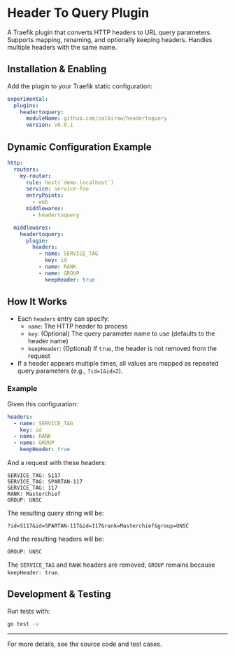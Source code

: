 # Header To Query Plugin

A Traefik plugin that converts HTTP headers to URL query parameters. Supports mapping, renaming, and optionally keeping headers. Handles multiple headers with the same name.

## Installation & Enabling

Add the plugin to your Traefik static configuration:

```yaml
experimental:
  plugins:
    headertoquery:
      moduleName: github.com/zalbiraw/headertoquery
      version: v0.0.1
```

## Dynamic Configuration Example

```yaml
http:
  routers:
    my-router:
      rule: host(`demo.localhost`)
      service: service-foo
      entryPoints:
        - web
      middlewares:
        - headertoquery

  middlewares:
    headertoquery:
      plugin:
        headers:
          - name: SERVICE_TAG
            key: id
          - name: RANK
          - name: GROUP
            keepHeader: true
```

## How It Works

- Each `headers` entry can specify:
  - `name`: The HTTP header to process
  - `key`: (Optional) The query parameter name to use (defaults to the header name)
  - `keepHeader`: (Optional) If `true`, the header is not removed from the request
- If a header appears multiple times, all values are mapped as repeated query parameters (e.g., `?id=1&id=2`).

### Example

Given this configuration:

```yaml
headers:
  - name: SERVICE_TAG
    key: id
  - name: RANK
  - name: GROUP
    keepHeader: true
```

And a request with these headers:

```
SERVICE_TAG: S117
SERVICE_TAG: SPARTAN-117
SERVICE_TAG: 117
RANK: Masterchief
GROUP: UNSC
```

The resulting query string will be:

```
?id=S117&id=SPARTAN-117&id=117&rank=Masterchief&group=UNSC
```

And the resulting headers will be:

```
GROUP: UNSC
```

The `SERVICE_TAG` and `RANK` headers are removed; `GROUP` remains because `keepHeader: true`.

## Development & Testing

Run tests with:

```sh
go test -v
```

---

For more details, see the source code and test cases.
